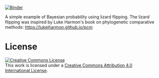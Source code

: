 [![Binder](https://mybinder.org/badge_logo.svg)](https://mybinder.org/v2/gh/phyletica/bayesian-lizard-flipping/main?filepath=bayesian-stats.ipynb)

A simple example of Bayesian probability using lizard flipping.
The lizard flipping was inspired by Luke Harmon's book on phylogenetic
comparative methods: <https://lukejharmon.github.io/pcm>

# License

<a rel="license" href="http://creativecommons.org/licenses/by/4.0/deed.en_US"><img alt="Creative Commons License" style="border-width:0" src="http://i.creativecommons.org/l/by/4.0/88x31.png" /></a><br />This work is licensed under a <a rel="license" href="http://creativecommons.org/licenses/by/4.0/deed.en_US">Creative Commons Attribution 4.0 International License</a>.
